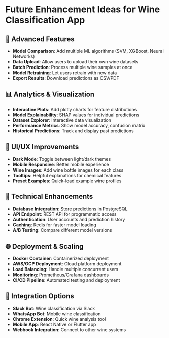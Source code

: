 # Future Enhancement Ideas for Wine Classification App

## 🔮 Advanced Features
- **Model Comparison**: Add multiple ML algorithms (SVM, XGBoost, Neural Networks)
- **Data Upload**: Allow users to upload their own wine datasets
- **Batch Prediction**: Process multiple wine samples at once
- **Model Retraining**: Let users retrain with new data
- **Export Results**: Download predictions as CSV/PDF

## 📊 Analytics & Visualization
- **Interactive Plots**: Add plotly charts for feature distributions
- **Model Explainability**: SHAP values for individual predictions
- **Dataset Explorer**: Interactive data visualization
- **Performance Metrics**: Show model accuracy, confusion matrix
- **Historical Predictions**: Track and display past predictions

## 🎨 UI/UX Improvements
- **Dark Mode**: Toggle between light/dark themes
- **Mobile Responsive**: Better mobile experience
- **Wine Images**: Add wine bottle images for each class
- **Tooltips**: Helpful explanations for chemical features
- **Preset Examples**: Quick-load example wine profiles

## 🔧 Technical Enhancements
- **Database Integration**: Store predictions in PostgreSQL
- **API Endpoint**: REST API for programmatic access
- **Authentication**: User accounts and prediction history
- **Caching**: Redis for faster model loading
- **A/B Testing**: Compare different model versions

## 🌐 Deployment & Scaling
- **Docker Container**: Containerized deployment
- **AWS/GCP Deployment**: Cloud platform deployment
- **Load Balancing**: Handle multiple concurrent users
- **Monitoring**: Prometheus/Grafana dashboards
- **CI/CD Pipeline**: Automated testing and deployment

## 📱 Integration Options
- **Slack Bot**: Wine classification via Slack
- **WhatsApp Bot**: Mobile wine classification
- **Chrome Extension**: Quick wine analysis tool
- **Mobile App**: React Native or Flutter app
- **Webhook Integration**: Connect to other wine systems